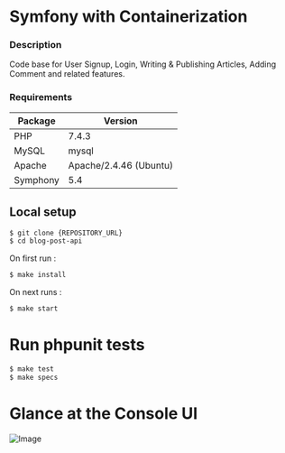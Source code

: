 # Symfony with Containerization

### Description

Code base for User Signup, Login, Writing & Publishing Articles, Adding Comment and related features.

### Requirements

| Package | Version |
|---|---|
| PHP  | 7.4.3 |
| MySQL | mysql |
| Apache | Apache/2.4.46 (Ubuntu) |
| Symphony | 5.4 |

## Local setup
```bash
$ git clone {REPOSITORY_URL}
$ cd blog-post-api
```

On first run :

```bash
$ make install
```

On next runs :

```bash
$ make start
```

# Run phpunit tests

```bash
$ make test
$ make specs
```
# Glance at the Console UI

![Image](https://i.imgur.com/EVeIEaF.png?q=1)